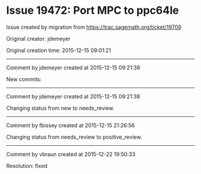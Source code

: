 # Issue 19472: Port MPC to ppc64le

Issue created by migration from https://trac.sagemath.org/ticket/19709

Original creator: jdemeyer

Original creation time: 2015-12-15 09:01:21




---

Comment by jdemeyer created at 2015-12-15 09:21:38

New commits:


---

Comment by jdemeyer created at 2015-12-15 09:21:38

Changing status from new to needs_review.


---

Comment by fbissey created at 2015-12-15 21:26:56

Changing status from needs_review to positive_review.


---

Comment by vbraun created at 2015-12-22 19:50:33

Resolution: fixed

